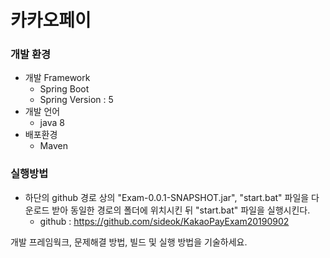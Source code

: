 카카오페이 
=============

### 개발 환경
* 개발 Framework
  - Spring Boot
  - Spring Version : 5
* 개발 언어
  - java 8
* 배포환경
  - Maven

### 실행방법
* 하단의 github 경로 상의 "Exam-0.0.1-SNAPSHOT.jar", "start.bat" 파일을 
  다운로드 받아 동일한 경로의 폴더에 위치시킨 뒤 "start.bat" 파일을 실행시킨다.
  - github : <https://github.com/sideok/KakaoPayExam20190902>
  
개발 프레임웍크, 문제해결 방법, 빌드 및 실행
방법을 기술하세요.
